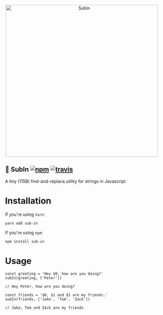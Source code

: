<p align="center">
  <img src="https://i.imgur.com/508SkFr.png" width="500" alt="SubIn">
</p>

## 🥙 SubIn [![npm](https://img.shields.io/npm/v/sub-in.svg)](https://npm.im/sub-in) [![travis](https://travis-ci.org/peterpme/sub-in.svg?branch=master)](https://travis-ci.org/peterpme/sub-in)

A tiny (115B) find-and-replace utility for strings in Javascript.

# Installation

If you're using `Yarn`:
```sh
yarn add sub-in
```

If you're using `npm`:

```sh
npm install sub-in
```

# Usage

```es6
const greeting = 'Hey $0, how are you doing?'
subIn(greeting, ['Peter'])

// Hey Peter, how are you doing?
```

```es6
const friends = '$0, $1 and $2 are my friends.'
subIn(friends, ['Jake', 'Tom', 'Zack'])

// Jake, Tom and Zack are my friends
```
